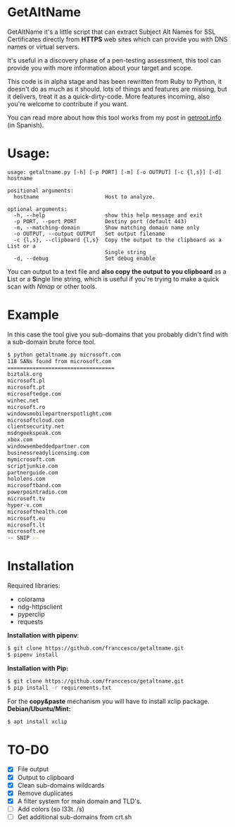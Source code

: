 # GetAltName
GetAltName it's a little script that can extract Subject Alt Names for SSL Certificates directly from **HTTPS** web sites which can provide you with DNS names or virtual servers.

It's useful in a discovery phase of a pen-testing assessment, this tool can provide you with more information about your target and scope.

This code is in alpha stage and has been rewritten from Ruby to Python, it doesn't do as much as it should. lots of things and features are missing, but it delivers, treat it as a quick-dirty-code. More features incoming, also you're welcome to contribute if you want.

You can read more about how this tool works from my post in [getroot.info](https://getroot.info/tip-getaltname/) (in Spanish).

# Usage:
```
usage: getaltname.py [-h] [-p PORT] [-m] [-o OUTPUT] [-c {l,s}] [-d] hostname

positional arguments:
  hostname                     Host to analyze.

optional arguments:
  -h, --help                   show this help message and exit
  -p PORT, --port PORT         Destiny port (default 443)
  -m, --matching-domain        Show matching domain name only
  -o OUTPUT, --output OUTPUT   Set output filename
  -c {l,s}, --clipboard {l,s}  Copy the output to the clipboard as a List or a
                               Single string
  -d, --debug                  Set debug enable
```

You can output to a text file and **also copy the output to you clipboard** as a **L**ist or a **S**ingle line string, which is useful if you're trying to make a quick scan with _Nmap_ or other tools.

# Example
In this case the tool give you sub-domains that you probably didn't find with a sub-domain brute force tool.

```sh
$ python getaltname.py microsoft.com
118 SANs found from microsoft.com
==================================
biztalk.org
microsoft.pl
microsoft.pt
microsoftedge.com
winhec.net
microsoft.ro
windowsmobilepartnerspotlight.com
microsoftcloud.com
clientsecurity.net
msdngeekspeak.com
xbox.com
windowsembeddedpartner.com
businessreadylicensing.com
mymicrosoft.com
scriptjunkie.com
partnerguide.com
hololens.com
microsoftband.com
powerpointradio.com
microsoft.tv
hyper-v.com
microsofthealth.com
microsoft.eu
microsoft.lt
microsoft.ee
-- SNIP --
```

# Installation
Required libraries:
* colorama
* ndg-httpsclient
* pyperclip
* requests

**Installation with pipenv**:
```sh
$ git clone https://github.com/franccesco/getaltname.git
$ pipenv install
```

**Installation with Pip:**
```sh
$ git clone https://github.com/franccesco/getaltname.git
$ pip install -r requirements.txt
```

For the **copy&paste** mechanism you will have to install xclip package.
**Debian/Ubuntu/Mint:**
```sh
$ apt install xclip
```

# TO-DO
- [x] File output
- [x] Output to clipboard
- [x] Clean sub-domains wildcards
- [x] Remove duplicates
- [x] A filter system for main domain and TLD's.
- [ ] Add colors (so l33t. /s)
- [ ] Get additional sub-domains from crt.sh
